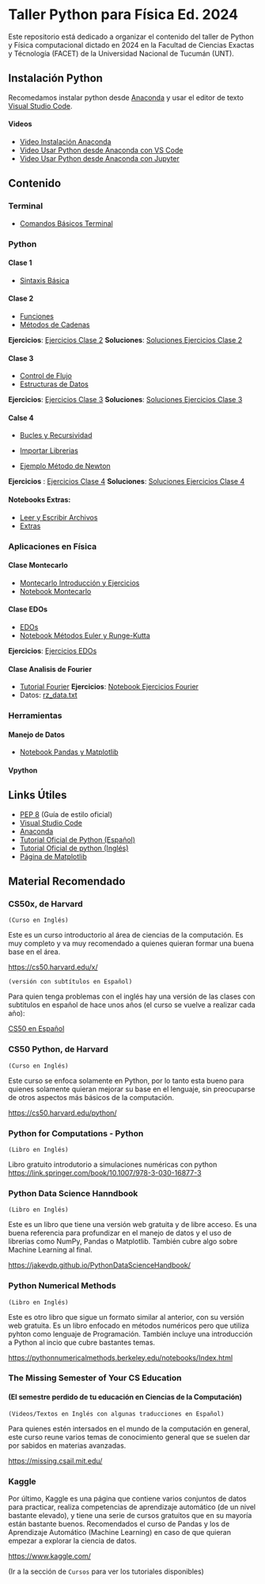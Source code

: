 # Taller Python para Física Ed. 2024

Este repositorio está dedicado a organizar el contenido del taller de Python y Física computacional dictado en 2024 en la Facultad de Ciencias Exactas y Técnología (FACET) de la Universidad Nacional de Tucumán (UNT).

## Instalación Python

Recomedamos instalar python desde [Anaconda](https://www.anaconda.com/download/success) y usar el editor de texto [Visual Studio Code](https://code.visualstudio.com/).

#### Videos

* [Video Instalación Anaconda](https://youtu.be/BE-vKz91Rlw)
* [Video Usar Python desde Anaconda con VS Code](https://youtu.be/d7tYjrlDRgo)
* [Video Usar Python desde Anaconda con Jupyter](https://youtu.be/hyhflI6e8c0) 



## Contenido

### Terminal

* [Comandos Básicos Terminal](markdown/00-terminal.md)

### Python

#### Clase 1
* [Sintaxis Básica](notebooks/00-sintaxis-basica.ipynb)

#### Clase 2
* [Funciones](notebooks/01-funciones.ipynb)
* [Métodos de Cadenas](notebooks/02-metodos-de-cadenas.ipynb)

**Ejercicios**: [Ejercicios Clase 2](ejercicios/clase-02/ejercicios-clase-02.ipynb)
**Soluciones**: [Soluciones Ejercicios Clase 2](ejercicios/clase-02/soluciones-ejercicios-clase-02.ipynb)

#### Clase 3
* [Control de Flujo](notebooks/03-control-de-flujo.ipynb)
* [Estructuras de Datos](notebooks/04-estructuras-de-datos.ipynb)

**Ejercicios**: [Ejercicios Clase 3](ejercicios/clase-03/ejercicios-clase-03.ipynb)
**Soluciones**: [Soluciones Ejercicios Clase 3](ejercicios/clase-03/soluciones-ejercicios-clase-03.ipynb)
#### Calse 4

* [Bucles y Recursividad](notebooks/05-bucles-y-recursividad.ipynb)
* [Importar Librerias](notebooks/07-importar-librerias.ipynb)

* [Ejemplo Método de Newton](scripts/newton.py)

**Ejercicios** : [Ejercicios Clase 4](ejercicios/clase-04/ejercicios-clase-04.ipynb)
**Soluciones**: [Soluciones Ejercicios Clase 4](ejercicios/clase-04/ejercicios-clase-04-solucion.ipynb)

#### Notebooks Extras:
* [Leer y Escribir Archivos](notebooks/06-leer-y-escribir-archivos.ipynb)
* [Extras](notebooks/08-extras.ipynb)

### Aplicaciones en Física

#### Clase Montecarlo

* [Montecarlo Introducción y Ejercicios](clases/Montecarlo/tutorial_montecarlo_v2.pdf)
* [Notebook Montecarlo](clases/Montecarlo/notebook_montecarlo.ipynb)


#### Clase EDOs

* [EDOs](clases/EDOs/EDOs.pdf)
* [Notebook Métodos Euler y Runge-Kutta](clases/EDOs/Notebook-Euler-RungeKutta.ipynb)

**Ejercicios**: [Ejercicios EDOs](ejercicios/Ejercicios-EDOs/ejercicios-EDOs.ipynb)


#### Clase Analisis de Fourier

* [Tutorial Fourier](clases/Fourier/tutorial_fourier.pdf)
**Ejercicios**: [Notebook Ejercicios Fourier](clases/Fourier/ejercicios/ejercicios_clase_fourier.ipynb)
* Datos: [rz_data.txt](clases/Fourier/ejercicios/rz_data.txt)


### Herramientas

#### Manejo de Datos

* [Notebook Pandas y Matplotlib](notebooks/notebook_pandas_matplotlib.ipynb)

#### Vpython


## Links Útiles

* [PEP 8](https://peps.python.org/pep-0008/) (Guía de estilo oficial)
* [Visual Studio Code](https://code.visualstudio.com/)
* [Anaconda](https://www.anaconda.com/)
* [Tutorial Oficial de Python (Español)](https://python-docs-es.readthedocs.io/es/3.12/tutorial/index.html)
* [Tutorial Oficial de python (Inglés)](https://docs.python.org/3/tutorial/index.html)
* [Página de Matplotlib](https://matplotlib.org/)
## Material Recomendado


### CS50x, de Harvard 

`(Curso en Inglés)`

Este es un curso introductorio al área de ciencias de la computación. Es muy completo y va muy recomendado a quienes quieran formar una buena base en el área. 

https://cs50.harvard.edu/x/

`(versión con subtítulos en Español)`

Para quien tenga problemas con el inglés hay una versión de las clases con subtitulos en español de hace unos años (el curso se vuelve a realizar cada año):


[CS50 en Español](https://youtube.com/playlist?list=PLhQjrBD2T382v3ivzfqV_XtNMhREadjAr&si=4brhHDacB0GJa8jt)

### CS50 Python, de Harvard
`(Curso en Inglés)`

Este curso se enfoca solamente en Python, por lo tanto esta bueno para quienes solamente quieran mejorar su base en el lenguaje, sin preocuparse de otros aspectos más básicos de la computación.

https://cs50.harvard.edu/python/


### Python for Computations - Python
`(Libro en Inglés)`

Libro gratuito introdutorio a simulaciones numéricas con python https://link.springer.com/book/10.1007/978-3-030-16877-3


### Python Data Science Hanndbook
`(Libro en Inglés)`

Este es un libro que tiene una versión web gratuita y de libre acceso. Es una buena referencia para profundizar en el manejo de datos y el uso de librerias como NumPy, Pandas o Matplotlib. También cubre algo sobre Machine Learning al final.


https://jakevdp.github.io/PythonDataScienceHandbook/ 

### Python Numerical Methods
`(Libro en Inglés)`

Este es otro libro que sigue un formato similar al anterior, con su versión web gratuita. Es un libro enfocado en métodos numéricos pero que utiliza pyhton como lenguaje de Programación. También incluye una introducción a Python al incio que cubre bastantes temas.

https://pythonnumericalmethods.berkeley.edu/notebooks/Index.html 


### The Missing Semester of Your CS Education
#### (El semestre perdido de tu educación en Ciencias de la Computación)
`(Videos/Textos en Inglés con algunas traducciones en Español)`

Para quienes estén intersados en el mundo de la computación en general, este curso reune varios temas de conocimiento general que se suelen dar por sabidos en materias avanzadas. 

https://missing.csail.mit.edu/ 

### Kaggle

Por último, Kaggle es una página que contiene varios conjuntos de datos para practicar, realiza competencias de aprendizaje automático (de un nivel bastante elevado), y tiene una serie de cursos gratuitos que en su mayoría están bastante buenos. Recomendados el curso de Pandas y los de  Aprendizaje Automático (Machine Learning) en caso de que quieran empezar a explorar la ciencia de datos.

https://www.kaggle.com/ 

(Ir a la sección de `Cursos` para ver los tutoriales disponibles)